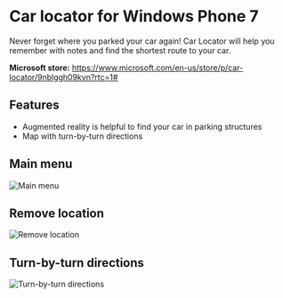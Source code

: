 # Car locator for Windows Phone 7
Never forget where you parked your car again! Car Locator will help you remember with notes and find the shortest route to your car.

**Microsoft store:** https://www.microsoft.com/en-us/store/p/car-locator/9nblggh09kvn?rtc=1#

## Features
* Augmented reality is helpful to find your car in parking structures
* Map with turn-by-turn directions

## Main menu
![Main menu](https://github.com/ccederstrom/car-locator-wp7/blob/master/Car%20Locator/App%20Hub/apps.38551.13510798882889691.91ca1623-aaab-4b45-9746-e67503c952b1.jpg "Main menu")

## Remove location
![Remove location](https://github.com/ccederstrom/car-locator-wp7/blob/master/Car%20Locator/App%20Hub/apps.53223.13510798882889691.b5e2bd57-e4c9-4d47-9ba9-0b7dcfa65da8.jpg "Remove location")

## Turn-by-turn directions
![Turn-by-turn directions](https://github.com/ccederstrom/car-locator-wp7/blob/master/Car%20Locator/App%20Hub/apps.49825.13510798882889691.8ec45086-ef05-4a58-af8b-52816c307f8f.jpg "Turn-by-turn directions")